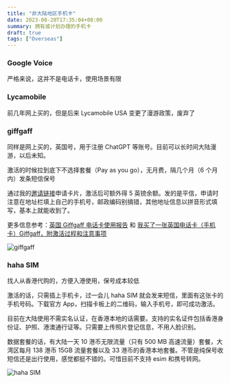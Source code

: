 ```yaml
---
title: "非大陆地区手机卡"
date: 2023-08-20T17:35:04+08:00
summary: 拥有或计划办理的手机卡
draft: true
tags: ["Overseas"]
---
```


### Google Voice

严格来说，这并不是电话卡，使用场景有限

### Lycamobile

前几年网上买的，但是后来 Lycamobile USA 变更了漫游政策，废弃了

### giffgaff

同样是网上买的，英国号，用于注册 ChatGPT 等账号。目前可以长时间大陆漫游，以后未知。

激活的时候拉到底下不选择套餐（Pay as you go），无月费，隔几个月（6 个月内）发条短信保号

通过我的[邀请链接][giffgaff 邀请链接]申请卡片，激活后可额外得 5 英镑余额。发的是平信，申请时注意在地址栏填上自己的手机号，邮政编码别搞错，其他地址信息以拼音形式填写，基本上就能收到了。

更多信息参考：[英国 Giffgaff 电话卡使用报告] 和 [我买了一张英国电话卡（手机卡）Giffgaff，附激活过程和注意事项]

![giffgaff](https://img.shuaizheng.org/2308/giffgaff.jpg)

### haha SIM

找人从香港代购的，方便入港使用，保号成本较低

激活的话，只需插上手机卡，过一会儿 haha SIM 就会发来短信，里面有这张卡的手机号码。下载官方 App，扫描卡板上的二维码，输入手机号，即可成功激活。

目前在大陆使用不需实名认证，在香港本地的话需要。支持的实名证件包括香港身份证、护照、港澳通行证等。只需要上传照片登记信息，不用人脸识别。

数据套餐的话，有大陆一天 10 港币无限流量（只有 500 MB 高速流量）套餐，大湾区每月 138 港币 15GB 流量套餐以及 33 港币的香港本地套餐。不管是纯保号收短信还是出行使用，感觉都挺不错的。可惜目前不支持 esim 和携号转网。

![haha SIM](https://img.shuaizheng.org/2308/haha-sim.jpg)

[英国 Giffgaff 电话卡使用报告]: https://tsb2blog.com/giffgaff-sim-card
[我买了一张英国电话卡（手机卡）Giffgaff，附激活过程和注意事项]: https://blog.xiaoz.org/archives/18506
[giffgaff 邀请链接]: https://link.zs.fyi/giffgaff
